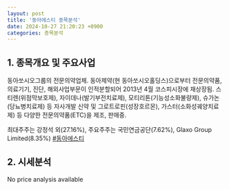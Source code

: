 ```yaml
---
layout: post
title: '동아에스티 종목분석'
date: 2024-10-27 21:20:23 +0900
categories: 종목분석
---
```


## 1. 종목개요 및 주요사업

동아쏘시오그룹의 전문의약업체. 동아제약(현 동아쏘시오홀딩스)으로부터 전문의약품, 의료기기, 진단, 해외사업부문이 인적분할되어 2013년 4월 코스피시장에 재상장됨. 스티렌(위점막보호제), 자이데나(발기부전치료제), 모티리톤(기능성소화불량제), 슈가논(당뇨병치료제) 등 자사개발 신약 및 그로트로핀(성장호르몬), 가스터(소화성궤양치료제) 등 다양한 전문의약품(ETC)을 제조, 판매중.

최대주주는 강정석 외(27.16%), 주요주주는 국민연금공단(7.62%), Glaxo Group Limited(8.35%)
[#동아에스티](#)

## 2. 시세분석

No price analysis available
